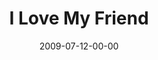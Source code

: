 ---
layout: message
category: message
series: "We Love Cincinnati"
title: "I Love My Friend"
date: 2009-07-12-00-00
message_id: 571
sc-permalink-url: "http://soundcloud.com/crdschurch/i-love-my-friend"
audio: "http://s3.amazonaws.com/crossroads-media/messages/audio/LoveMyFriend.mp3"
audio-duration: "39:55"
notes-description: ""
notes: "http://s3.amazonaws.com/crossroads-media/documents/we%20love%20cincinnati-friendship.pdf"
notes-title: "I Love My Friend (Study Notes)"
program: "http://s3.amazonaws.com/crossroads-media/documents/0711_12Program.pdf"
description: "Alli Patterson talks about how relating to Jesus as a friend is essential to engaging in city-changing relationships."
video: "http://s3.amazonaws.com/crossroads-media/messages/video/071209.mp4"
video-duration: "39:55"
yt-embed-url: "//www.youtube.com/embed/TjMFpmbgQZM"
video-image: "http://s3.amazonaws.com/crossroads-media/images/Picture 3.png"
tag: 
 - alli
 - patterson
 - friendships
 - friend
 - die-to-self
 - cost
 - city
explicit: false
---